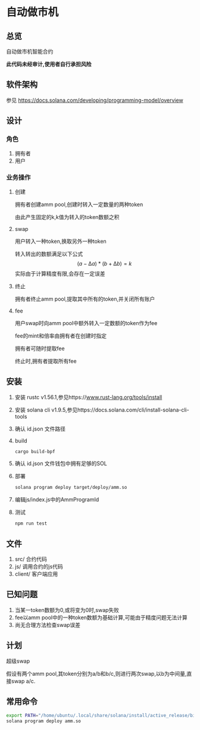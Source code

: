 # 自动做市机

## 总览

自动做市机智能合约

**此代码未经审计,使用者自行承担风险**

## 软件架构

参见 https://docs.solana.com/developing/programming-model/overview

## 设计

### 角色

1. 拥有者
2. 用户

### 业务操作

1. 创建

   拥有者创建amm pool,创建时转入一定数量的两种token

   由此产生固定的k,k值为转入的token数额之积

2. swap

   用户转入一种token,换取另外一种token

   转入转出的数额满足以下公式
   $$
   (a-∆a)*(b+∆b)=k
   $$
   实际由于计算精度有限,会存在一定误差

3. 终止

   拥有者终止amm pool,提取其中所有的token,并关闭所有账户

4. fee

   用户swap时向amm pool中额外转入一定数额的token作为fee

   fee的mint和倍率由拥有者在创建时指定

   拥有者可随时提取fee

   终止时,拥有者提取所有fee

## 安装

1. 安装 rustc v1.56.1,参见https://www.rust-lang.org/tools/install

2. 安装 solana cli v1.9.5,参见https://docs.solana.com/cli/install-solana-cli-tools

3. 确认 id.json 文件路径

4. build

   ```bash
   cargo build-bpf
   ```

5. 确认 id.json 文件钱包中拥有足够的SOL

6. 部署

   ```bash
   solana program deploy target/deploy/amm.so
   ```

7. 编辑js/index.js中的AmmProgramId

7. 测试

   ```bash
   npm run test
   ```

## 文件

1. src/ 合约代码
2. js/ 调用合约的js代码
3. client/ 客户端应用

## 已知问题

1. 当某一token数额为0,或将变为0时,swap失败
2. fee以amm pool中的一种token数额为基础计算,可能由于精度问题无法计算
3. 尚无合理方法检查swap误差

## 计划

超级swap

假设有两个amm pool,其token分别为a/b和b/c,则进行两次swap,以b为中间量,直接swap a/c.

## 常用命令

```bash
export PATH="/home/ubuntu/.local/share/solana/install/active_release/bin:$PATH"
solana program deploy amm.so
```

